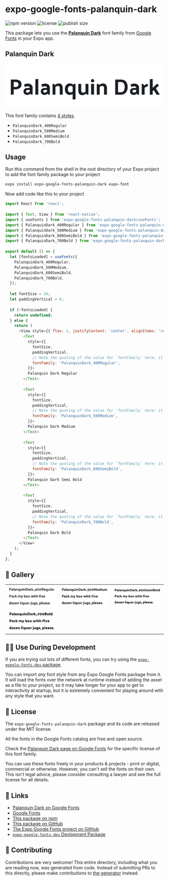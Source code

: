 # expo-google-fonts-palanquin-dark

![npm version](https://flat.badgen.net/npm/v/expo-google-fonts-palanquin-dark)
![license](https://flat.badgen.net/github/license/expo/google-fonts)
![publish size](https://flat.badgen.net/packagephobia/install/expo-google-fonts-palanquin-dark)

This package lets you use the [**Palanquin Dark**](https://fonts.google.com/specimen/Palanquin+Dark) font family from [Google Fonts](https://fonts.google.com/) in your Expo app.

## Palanquin Dark

![Palanquin Dark](./font-family.png)

This font family contains [4 styles](#-gallery).

- `PalanquinDark_400Regular`
- `PalanquinDark_500Medium`
- `PalanquinDark_600SemiBold`
- `PalanquinDark_700Bold`

## Usage

Run this command from the shell in the root directory of your Expo project to add the font family package to your project
```sh
expo install expo-google-fonts-palanquin-dark expo-font
```

Now add code like this to your project
```js
import React from 'react';

import { Text, View } from 'react-native';
import { useFonts } from 'expo-google-fonts-palanquin-dark/useFonts';
import { PalanquinDark_400Regular } from 'expo-google-fonts-palanquin-dark/400Regular';
import { PalanquinDark_500Medium } from 'expo-google-fonts-palanquin-dark/500Medium';
import { PalanquinDark_600SemiBold } from 'expo-google-fonts-palanquin-dark/600SemiBold';
import { PalanquinDark_700Bold } from 'expo-google-fonts-palanquin-dark/700Bold';

export default () => {
  let [fontsLoaded] = useFonts({
    PalanquinDark_400Regular,
    PalanquinDark_500Medium,
    PalanquinDark_600SemiBold,
    PalanquinDark_700Bold,
  });

  let fontSize = 24;
  let paddingVertical = 6;

  if (!fontsLoaded) {
    return undefined;
  } else {
    return (
      <View style={{ flex: 1, justifyContent: 'center', alignItems: 'center' }}>
        <Text
          style={{
            fontSize,
            paddingVertical,
            // Note the quoting of the value for `fontFamily` here; it expects a string!
            fontFamily: 'PalanquinDark_400Regular',
          }}>
          Palanquin Dark Regular
        </Text>

        <Text
          style={{
            fontSize,
            paddingVertical,
            // Note the quoting of the value for `fontFamily` here; it expects a string!
            fontFamily: 'PalanquinDark_500Medium',
          }}>
          Palanquin Dark Medium
        </Text>

        <Text
          style={{
            fontSize,
            paddingVertical,
            // Note the quoting of the value for `fontFamily` here; it expects a string!
            fontFamily: 'PalanquinDark_600SemiBold',
          }}>
          Palanquin Dark Semi Bold
        </Text>

        <Text
          style={{
            fontSize,
            paddingVertical,
            // Note the quoting of the value for `fontFamily` here; it expects a string!
            fontFamily: 'PalanquinDark_700Bold',
          }}>
          Palanquin Dark Bold
        </Text>
      </View>
    );
  }
};

```

## 🔡 Gallery


||||
|-|-|-|
|![PalanquinDark_400Regular](.//400Regular/PalanquinDark_400Regular.ttf.png)|![PalanquinDark_500Medium](.//500Medium/PalanquinDark_500Medium.ttf.png)|![PalanquinDark_600SemiBold](.//600SemiBold/PalanquinDark_600SemiBold.ttf.png)||
|![PalanquinDark_700Bold](.//700Bold/PalanquinDark_700Bold.ttf.png)||||


## 👩‍💻 Use During Development

If you are trying out lots of different fonts, you can try using the [`expo-google-fonts-dev` package](https://github.com/freeboub/google-fonts/tree/master/font-packages/dev#readme).

You can import *any* font style from any Expo Google Fonts package from it. It will load the fonts
over the network at runtime instead of adding the asset as a file to your project, so it may take longer
for your app to get to interactivity at startup, but it is extremely convenient
for playing around with any style that you want.

## 📖 License

The `expo-google-fonts-palanquin-dark` package and its code are released under the MIT license.

All the fonts in the Google Fonts catalog are free and open source.

Check the [Palanquin Dark page on Google Fonts](https://fonts.google.com/specimen/Palanquin+Dark) for the specific license of this font family.

You can use these fonts freely in your products & projects - print or digital, commercial or otherwise. However, you can't sell the fonts on their own. This isn't legal advice, please consider consulting a lawyer and see the full license for all details.

## 🔗 Links

- [Palanquin Dark on Google Fonts](https://fonts.google.com/specimen/Palanquin+Dark)
- [Google Fonts](https://fonts.google.com/)
- [This package on npm](https://www.npmjs.com/package/expo-google-fonts-palanquin-dark)
- [This package on GitHub](https://github.com/freeboub/google-fonts/tree/master/font-packages/palanquin-dark)
- [The Expo Google Fonts project on GitHub](https://github.com/freeboub/google-fonts)
- [`expo-google-fonts-dev` Devlopment Package](https://github.com/freeboub/google-fonts/tree/master/font-packages/dev)

## 🤝 Contributing

Contributions are very welcome! This entire directory, including what you are reading now, was generated from code. Instead of submitting PRs to this directly, please make contributions to [the generator](https://github.com/freeboub/google-fonts/tree/master/packages/generator) instead.
